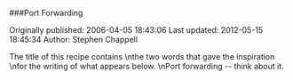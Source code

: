 ###Port Forwarding

Originally published: 2006-04-05 18:43:06
Last updated: 2012-05-15 18:45:34
Author: Stephen Chappell

The title of this recipe contains\nthe two words that gave the inspiration\nfor the writing of what appears below.\nPort forwarding -- think about it.